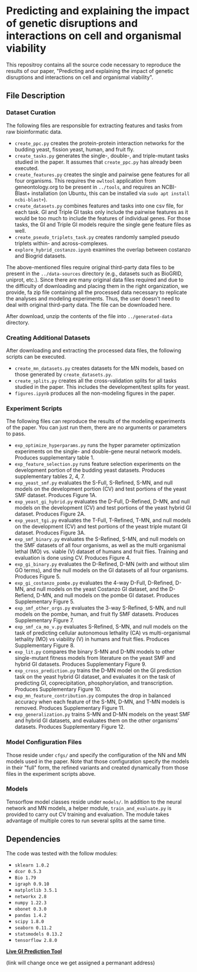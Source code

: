 # Predicting and explaining the impact of genetic disruptions and interactions on cell and organismal viability 

This repositroy contains all the source code necessary to reproduce the results of our paper, "Predicting and explaining the impact of genetic disruptions and interactions on cell and organismal viability".

## File Description

### Dataset Curation

The following files are responsible for extracting features and tasks from raw bioinformatic data.

- `create_ppc.py` creates the protein-protein interaction networks for the budding yeast, fission yeast, human, and fruit fly. 
- `create_tasks.py` generates the single-, double-, and triple-mutant tasks studied in the paper. It assumes that `create_ppc.py` has already been executed.
- `create_features.py` creates the single and pairwise gene features for all four organisms. This requires the `owltool` application from geneontology.org to be present in `../tools`, and requires an NCBI-Blast+ installation (on Ubuntu, this can be installed via `sudo apt install ncbi-blast+`).
- `create_datasets.py` combines features and tasks into one csv file, for each task. GI and Triple GI tasks only include the pairwise features as it would be too much to include the features of individual genes. For those tasks, the GI and Triple GI models require the single gene feature files as well.
- `create_pseudo_triplets_task.py` creates randomly sampled pseudo triplets within- and across-complexes.
- `explore_hybrid_costanzo.ipynb` examines the overlap between costanzo and Biogrid datasets.

The above-mentioned files require original third-party data files to be present in the `../data-sources` directory (e.g., datasets such as BioGRID, uniprot, etc.). Since there are many original data files required and due to the difficulty of downloading and placing them in the right organization, we provide, fa zip file containing all the processed data necessary to replicate the analyses and modeling experiments. Thus, the user doesn't need to deal with original third-party data. The file can be downloaded here.

After download, unzip the contents of the file into `../generated-data` directory.

### Creating Additional Datasets 

After downloading and extracting the processed data files, the following scripts can be executed.

- `create_mn_datasets.py` creates datasets for the MN models, based on those generated by `create_datasets.py`.
- `create_splits.py` creates all the cross-validation splits for all tasks studied in the paper. This includes the development/test splits for yeast.
- `figures.ipynb` produces all the non-modeling figures in the paper.

### Experiment Scripts

The following files can reproduce the results of the modeling experiments of the paper. You can just run them, there are no arguments or parameters to pass.

- `exp_optimize_hyperparams.py` runs the hyper parameter optimization experiments on the single- and double-gene neural network models. Produces supplementary table 1.
- `exp_feature_selection.py` runs feature selection experiments on the development portion of the budding yeast datasets. Produces supplementary tables 2, 4, 7.
- `exp_yeast_smf.py` evaluates the S-Full, S-Refined, S-MN, and null models on the development portion (CV) and test portions of the yeast SMF dataset. Produces Figure 1A.
- `exp_yeast_gi_hybrid.py` evaluates the D-Full, D-Refined, D-MN, and null models on the development (CV) and test portions of the yeast hybrid GI dataset. Produces Figure 2A.
- `exp_yeast_tgi.py` evaluates the T-Full, T-Refined, T-MN, and null models on the development (CV) and test portions of the yeast triple mutant GI dataset. Produces Figure 3A.
- `exp_smf_binary.py` evaluates the S-Refined, S-MN, and null models on the SMF datasets of all four organisms, as well as the multi organismal lethal (MO) vs. viable (V) dataset of humans and fruit flies. Training and evaluation is done using CV. Produces Figure 4.
- `exp_gi_binary.py` evaluates the D-Refined, D-MN (with and without slim GO terms), and the null models on the GI datasets of all four organisms. Produces Figure 5.
- `exp_gi_costanzo_pombe.py` evaluates the 4-way D-Full, D-Refined, D-MN, and null models on the yeast Costanzo GI dataset, and the D-Refiend, D-MN, and null models on the pombe GI dataset. Produces Supplementary Figure 5.
- `exp_smf_other_orgs.py` evaluates the 3-way S-Refined, S-MN, and null models on the pombe, human, and fruit fly SMF datasets. Produces Supplementary Figure 7.
- `exp_smf_ca_mo_v.py` evaluates S-Refined, S-MN, and null models on the task of predicting cellular autonomous lethality (CA) vs multi-organismal lethality (MO) vs viability (V) in humans and fruit flies. Produces  Supplementary Figure 8.
- `exp_lit.py` compares the binary S-MN and D-MN models to other single-mutant fitness models from literature on the yeast SMF and hybrid GI datasets. Produces Supplementary Figure 9.
- `exp_cross_prediction.py` trains the D-MN model on the GI prediction task on the yeast hybrid GI dataset, and evaluates it on the task of predicting GI, coprecipitation, phosphorylation, and transcription. Produces Supplementary Figure 10.
- `exp_mn_feature_contribution.py` computes the drop in balanced accuracy when each feature of the S-MN, D-MN, and T-MN models is removed. Produces Supplementary Figure 11.
- `exp_generalization.py` trains S-MN and D-MN models on the yeast SMF and hybrid GI datasets, and evaluates them on the other organisms' datasets. Produces Supplementary Figure 12.

### Model Configuration Files

Those reside under `cfgs/` and specify the configuration of the NN and MN models used in the paper. Note that those configuration specify the models in their "full" form, the refined variants and created dynamically from those files in the experiment scripts above.

### Models 

Tensorflow model classes reside under `models/`. In addition to the neural network and MN models, a helper module, `train_and_evaluate.py` is provided to carry out CV training and evaluation. The module takes advantage of multiple cores to run several splits at the same time.

## Dependencies

The code was tested with the follow modules:

- `sklearn 1.0.2`
- `dcor 0.5.3`
- `Bio 1.79`
- `igraph 0.9.10`
- `matplotlib 3.5.1`
- `networkx 2.8`
- `numpy 1.22.3`
- `obonet 0.3.0`
- `pandas 1.4.2`
- `scipy 1.8.0`
- `seaborn 0.11.2`
- `statsmodels 0.13.2`
- `tensorflow 2.8.0`

[**Live GI Prediction Tool**](http://ssdd.kisr.edu.kw/gi_pred/static/search_gi.html)

(link will change once we get assigned a permanant address)
